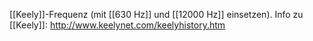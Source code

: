 [[Keely]]-Frequenz (mit [[630 Hz]] und [[12000 Hz]] einsetzen). 
Info zu [[Keely]]: http://www.keelynet.com/keelyhistory.htm
